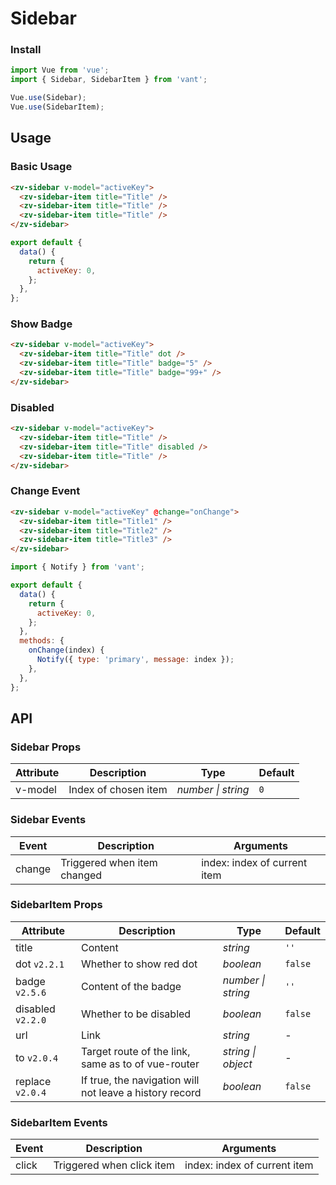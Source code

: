 # Sidebar

### Install

```js
import Vue from 'vue';
import { Sidebar, SidebarItem } from 'vant';

Vue.use(Sidebar);
Vue.use(SidebarItem);
```

## Usage

### Basic Usage

```html
<zv-sidebar v-model="activeKey">
  <zv-sidebar-item title="Title" />
  <zv-sidebar-item title="Title" />
  <zv-sidebar-item title="Title" />
</zv-sidebar>
```

```js
export default {
  data() {
    return {
      activeKey: 0,
    };
  },
};
```

### Show Badge

```html
<zv-sidebar v-model="activeKey">
  <zv-sidebar-item title="Title" dot />
  <zv-sidebar-item title="Title" badge="5" />
  <zv-sidebar-item title="Title" badge="99+" />
</zv-sidebar>
```

### Disabled

```html
<zv-sidebar v-model="activeKey">
  <zv-sidebar-item title="Title" />
  <zv-sidebar-item title="Title" disabled />
  <zv-sidebar-item title="Title" />
</zv-sidebar>
```

### Change Event

```html
<zv-sidebar v-model="activeKey" @change="onChange">
  <zv-sidebar-item title="Title1" />
  <zv-sidebar-item title="Title2" />
  <zv-sidebar-item title="Title3" />
</zv-sidebar>
```

```js
import { Notify } from 'vant';

export default {
  data() {
    return {
      activeKey: 0,
    };
  },
  methods: {
    onChange(index) {
      Notify({ type: 'primary', message: index });
    },
  },
};
```

## API

### Sidebar Props

| Attribute | Description          | Type               | Default |
| --------- | -------------------- | ------------------ | ------- |
| v-model   | Index of chosen item | _number \| string_ | `0`     |

### Sidebar Events

| Event  | Description                 | Arguments                    |
| ------ | --------------------------- | ---------------------------- |
| change | Triggered when item changed | index: index of current item |

### SidebarItem Props

| Attribute | Description | Type | Default |
| --- | --- | --- | --- |
| title | Content | _string_ | `''` |
| dot `v2.2.1` | Whether to show red dot | _boolean_ | `false` |
| badge `v2.5.6` | Content of the badge | _number \| string_ | `''` |
| disabled `v2.2.0` | Whether to be disabled | _boolean_ | `false` |
| url | Link | _string_ | - |
| to `v2.0.4` | Target route of the link, same as to of vue-router | _string \| object_ | - |
| replace `v2.0.4` | If true, the navigation will not leave a history record | _boolean_ | `false` |

### SidebarItem Events

| Event | Description               | Arguments                    |
| ----- | ------------------------- | ---------------------------- |
| click | Triggered when click item | index: index of current item |

